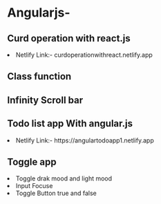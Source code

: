 # Angularjs-
## Curd operation with react.js
<li>Netlify Link:- curdoperationwithreact.netlify.app</li>

## Class function 
## Infinity Scroll bar 
## Todo list app With angular.js
<li>Netlify Link:- https://angulartodoapp1.netlify.app</li>

## Toggle app 
<Li>
Toggle drak mood and light mood
</li>
<Li>
Input Focuse
</li>
<Li>
Toggle Button true and false
</li>